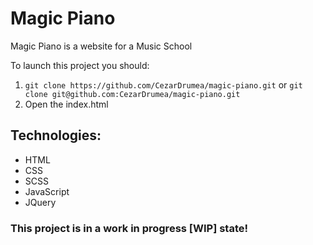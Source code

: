 # Magic Piano
Magic Piano is a website for a  Music School 

To launch this project you should:

1. `git clone https://github.com/CezarDrumea/magic-piano.git` or `git clone git@github.com:CezarDrumea/magic-piano.git`
2. Open the index.html

## Technologies:
- HTML
- CSS
- SCSS
- JavaScript
- JQuery

### This project is in a work in progress [WIP] state!
